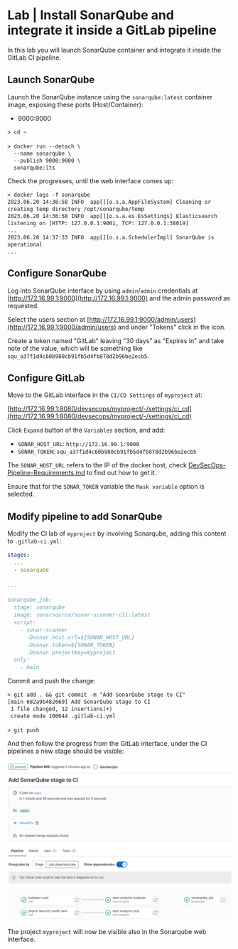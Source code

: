 # Lab | Install SonarQube and integrate it inside a GitLab pipeline

In this lab you will launch SonarQube container and integrate it inside the
GitLab CI pipeline.

## Launch SonarQube

Launch the SonarQube instance using the `sonarqube:latest` container image,
exposing these ports (Host/Container):

- 9000:9000

```console
> cd ~

> docker run --detach \
  --name sonarqube \
  --publish 9000:9000 \
  sonarqube:lts
```

Check the progresses, until the web interface comes up:

```console
> docker logs -f sonarqube
2023.06.20 14:36:58 INFO  app[][o.s.a.AppFileSystem] Cleaning or creating temp directory /opt/sonarqube/temp
2023.06.20 14:36:58 INFO  app[][o.s.a.es.EsSettings] Elasticsearch listening on [HTTP: 127.0.0.1:9001, TCP: 127.0.0.1:38019]
...
2023.06.20 14:37:33 INFO  app[][o.s.a.SchedulerImpl] SonarQube is operational
...
```

## Configure SonarQube

Log into SonarQube interface by using `admin`/`admin` credentials at [http://172.16.99.1:9000](http://172.16.99.1:9000)
and the admin password as requested.

Select the users section at [http://172.16.99.1:9000/admin/users](http://172.16.99.1:9000/admin/users)
and under "Tokens" click in the icon.

Create a token named "GitLab" leaving "30 days" as "Expires in" and take note
of the value, which will be something like `squ_a37f1d4c60b980cb91fb5d4fb878d2b96be2ecb5`.

## Configure GitLab

Move to the GitLab interface in the `CI/CD Settings` of `myproject` at:

[http://172.16.99.1:8080/devsecops/myproject/-/settings/ci_cd](http://172.16.99.1:8080/devsecops/myproject/-/settings/ci_cd)

Click `Expand` button of the `Variables` section, and add:

- `SONAR_HOST_URL`: `http://172.16.99.1:9000`
- `SONAR_TOKEN`: `squ_a37f1d4c60b980cb91fb5d4fb878d2b96be2ecb5`

The `SONAR_HOST_URL` refers to the IP of the docker host, check
[DevSecOps-Pipeline-Requirements.md](DevSecOps-Pipeline-Requirements.md) to find out how to get it.

Ensure that for the `SONAR_TOKEN` variable the `Mask variable` option is
selected.

## Modify pipeline to add SonarQube

Modify the CI lab of `myproject` by involving Sonarqube, adding this content
to `.gitlab-ci.yml`:

```yaml
stages:
  ...
  - sonarqube

...

sonarqube_job:
  stage: sonarqube
  image: sonarsource/sonar-scanner-cli:latest
  script:
    - sonar-scanner
      -Dsonar.host.url=${SONAR_HOST_URL}
      -Dsonar.token=${SONAR_TOKEN}
      -Dsonar.projectKey=myproject
  only:
    - main
```

Commit and push the change:

```console
> git add . && git commit -m "Add SonarQube stage to CI"
[main 682a9b482669] Add SonarQube stage to CI
 1 file changed, 12 insertions(+)
 create mode 100644 .gitlab-ci.yml

> git push
```

And then follow the progress from the GitLab interface, under the CI
pipelines a new stage should be visible:

![DevSecOps-Pipeline-Sonarqube-GitLab-CI.png](images/DevSecOps-Pipeline-Sonarqube-GitLab-CI.png)

The project `myproject` will now be visible also in the Sonarqube web
interface.
